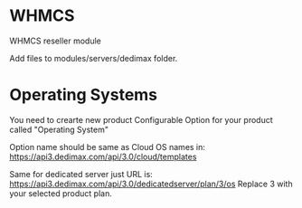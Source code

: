 # WHMCS
WHMCS reseller module

Add files to modules/servers/dedimax folder.

# Operating Systems
You need to crearte new product Configurable Option for your product called "Operating System" 

Option name should be same as Cloud OS names in:
https://api3.dedimax.com/api/3.0/cloud/templates

Same for dedicated server just URL is:
https://api3.dedimax.com/api/3.0/dedicatedserver/plan/3/os
Replace 3 with your selected product plan.
